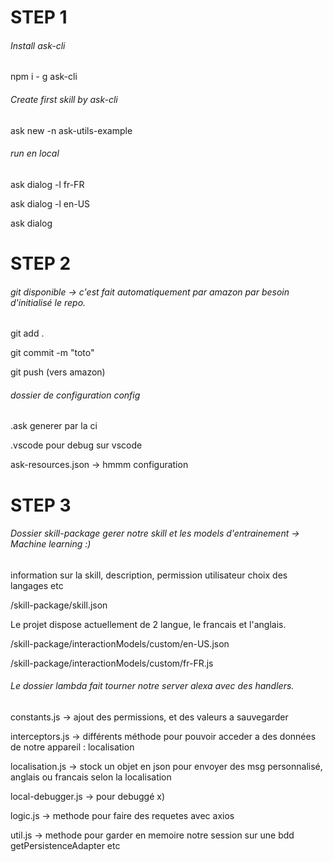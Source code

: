 # STEP 1

###### Install ask-cli 
npm i - g ask-cli

###### Create first skill by ask-cli 
ask new -n ask-utils-example

###### run en local 

ask dialog -l fr-FR 

ask dialog -l en-US

ask dialog  

# STEP 2

###### git disponible -> c'est fait automatiquement par amazon par besoin d'initialisé le repo.
git add .

git commit -m "toto"

git push (vers amazon)

###### dossier de configuration config 
.ask generer par la ci 

.vscode pour debug sur vscode

ask-resources.json -> hmmm configuration

# STEP 3

###### Dossier skill-package  gerer notre skill et les models d'entrainement -> Machine learning :)
information sur la skill, description, permission utilisateur choix des langages etc

/skill-package/skill.json

Le projet dispose actuellement de 2 langue, le francais et l'anglais.

/skill-package/interactionModels/custom/en-US.json

/skill-package/interactionModels/custom/fr-FR.js

###### Le dossier lambda fait tourner notre server alexa avec des handlers.

constants.js -> ajout des permissions, et des valeurs a sauvegarder

interceptors.js -> différents méthode pour pouvoir acceder a des données de notre appareil : localisation

localisation.js -> stock un objet en json pour envoyer des msg personnalisé, anglais ou francais selon la localisation

local-debugger.js -> pour debuggé x)

logic.js -> methode pour faire des requetes avec axios

util.js -> methode pour garder en memoire notre session sur une bdd getPersistenceAdapter etc